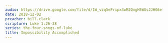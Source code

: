 ```yaml
---
audio: https://drive.google.com/file/d/1W_vzq5eFripx4wM2QngH5WGsJJHG6ef2/view
date: 2018-12-02
preacher: bill-clark
scripture: Luke 1:26-38
series: the-four-songs-of-luke
title: Impossibility Accomplished
---
```

